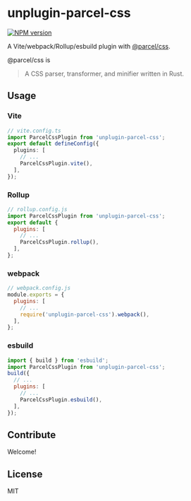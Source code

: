 # unplugin-parcel-css

[![NPM version](https://img.shields.io/npm/v/unplugin-parcel-css?color=a1b858&label=)](https://www.npmjs.com/package/unplugin-parcel-css)

A Vite/webpack/Rollup/esbuild plugin with
[@parcel/css](https://github.com/parcel-bundler/parcel-css).

@parcel/css is

> A CSS parser, transformer, and minifier written in Rust.

## Usage

### Vite

```ts
// vite.config.ts
import ParcelCssPlugin from 'unplugin-parcel-css';
export default defineConfig({
  plugins: [
    // ...
    ParcelCssPlugin.vite(),
  ],
});
```

### Rollup

```js
// rollup.config.js
import ParcelCssPlugin from 'unplugin-parcel-css';
export default {
  plugins: [
    // ...
    ParcelCssPlugin.rollup(),
  ],
};
```

### webpack

```js
// webpack.config.js
module.exports = {
  plugins: [
    // ...
    require('unplugin-parcel-css').webpack(),
  ],
};
```

### esbuild

```js
import { build } from 'esbuild';
import ParcelCssPlugin from 'unplugin-parcel-css';
build({
  // ...
  plugins: [
    // ...
    ParcelCssPlugin.esbuild(),
  ],
});
```

## Contribute

Welcome!

## License

MIT
